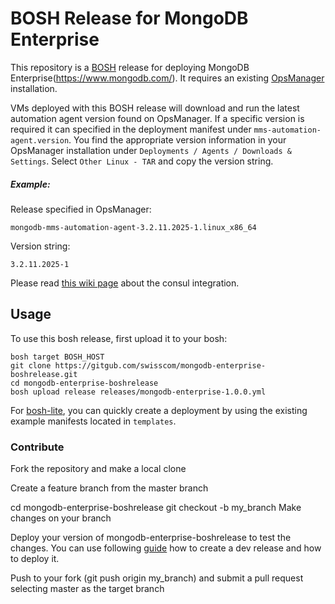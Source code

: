 # BOSH Release for MongoDB Enterprise

This repository is a [BOSH](https://bosh.io) release for deploying MongoDB Enterprise(https://www.mongodb.com/). It requires an existing [OpsManager](https://www.mongodb.com/de/products/ops-manager) installation.

VMs deployed with this BOSH release will download and run the latest automation agent version found on OpsManager.
If a specific version is required it can specified in the deployment manifest under `mms-automation-agent.version`.
You find the appropriate version information in your OpsManager installation under `Deployments / Agents / Downloads & Settings`. Select `Other Linux - TAR` and copy the version string.

##### Example:
Release specified in OpsManager: 

```
mongodb-mms-automation-agent-3.2.11.2025-1.linux_x86_64
```

Version string: 

```
3.2.11.2025-1
```

Please read [this wiki page](https://github.com/swisscom/mongodb-enterprise-boshrelease/wiki/Consul-Integration) about the consul integration.

## Usage

To use this bosh release, first upload it to your bosh:

```
bosh target BOSH_HOST
git clone https://gitgub.com/swisscom/mongodb-enterprise-boshrelease.git
cd mongodb-enterprise-boshrelease
bosh upload release releases/mongodb-enterprise-1.0.0.yml
```

For [bosh-lite](https://github.com/cloudfoundry/bosh-lite), you can quickly create a deployment by using the existing example manifests located in `templates`.


### Contribute

Fork the repository and make a local clone

Create a feature branch from the master branch

cd mongodb-enterprise-boshrelease
git checkout -b my_branch
Make changes on your branch

Deploy your version of mongodb-enterprise-boshrelease to test the changes. You can use following [guide](https://bosh.io/docs/create-release/#dev-release) how to create a dev release and how to deploy it.

Push to your fork (git push origin my_branch) and submit a pull request selecting master as the target branch
